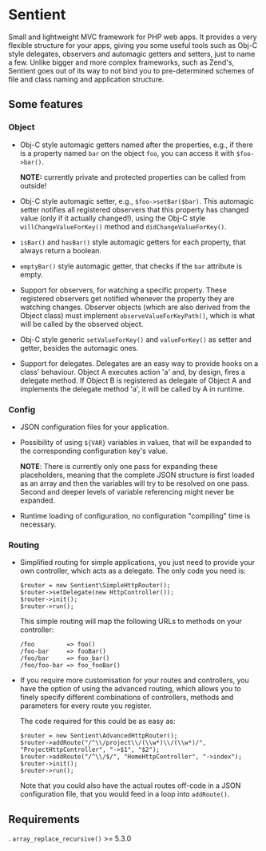 Sentient
========

Small and lightweight MVC framework for PHP web apps. It provides a very
flexible structure for your apps, giving you some useful tools such as Obj-C
style delegates, observers and automagic getters and setters, just to name a
few. Unlike bigger and more complex frameworks, such as Zend's, Sentient goes
out of its way to not bind you to pre-determined schemes of file and class
naming and application structure.


Some features
-------------

### Object

 * Obj-C style automagic getters named after the properties, e.g., if there is a
   property named `bar` on the object `foo`, you can access it with `$foo->bar()`.
   
   __NOTE:__ currently private and protected properties can be called from outside!

 * Obj-C style automagic setter, e.g., `$foo->setBar($bar)`. This automagic setter
   notifies all registered observers that this property has changed value (only
   if it actually changed!), using the Obj-C style `willChangeValueForKey()` method and
   `didChangeValueForKey()`.

 * `isBar()` and `hasBar()` style automagic getters for each property, that always
   return a boolean.

 * `emptyBar()` style automagic getter, that checks if the `bar` attribute is empty.

 * Support for observers, for watching a specific property. These registered
   observers get notified whenever the property they are watching changes. Observer
   objects (which are also derived from the Object class) must implement
   `observeValueForKeyPath()`, which is what will be called by the observed object.

 * Obj-C style generic `setValueForKey()` and `valueForKey()` as setter and getter,
   besides the automagic ones.

 * Support for delegates. Delegates are an easy way to provide hooks on a class'
   behaviour. Object A executes action 'a' and, by design, fires a delegate method.
   If Object B is registered as delegate of Object A and implements the delegate
   method 'a', it will be called by A in runtime.


### Config

 * JSON configuration files for your application.

 * Possibility of using `${VAR}` variables in values, that will be expanded to
   the corresponding configuration key's value.
   
   __NOTE__: There is currently only one pass for expanding these placeholders,
   meaning that the complete JSON structure is first loaded as an array and then
   the variables will try to be resolved on one pass. Second and deeper levels of
   variable referencing might never be expanded.
   
 * Runtime loading of configuration, no configuration "compiling" time is necessary.


### Routing

 * Simplified routing for simple applications, you just need to provide your own
   controller, which acts as a delegate. The only code you need is:

   ```
   $router = new Sentient\SimpleHttpRouter();
   $router->setDelegate(new HttpController());
   $router->init();
   $router->run();
   ```
   
   This simple routing will map the following URLs to methods on your controller:

   ```
   /foo         => foo()
   /foo-bar     => fooBar()
   /foo/bar     => foo_bar()
   /foo/foo-bar => foo_fooBar()
   ```
   
 * If you require more customisation for your routes and controllers, you have the
   option of using the advanced routing, which allows you to finely specify different
   combinations of controllers, methods and parameters for every route you register.

   The code required for this could be as easy as:

   ```
   $router = new Sentient\AdvancedHttpRouter();
   $router->addRoute("/^\\/project\\/(\\w*)\\/(\\w*)/", "ProjectHttpController", "->$1", "$2");
   $router->addRoute("/^\\/$/", "HomeHttpController", "->index");
   $router->init();
   $router->run();
   ```

   Note that you could also have the actual routes off-code in a JSON configuration
   file, that you would feed in a loop into `addRoute()`.


Requirements
------------

 . `array_replace_recursive()` >= 5.3.0
